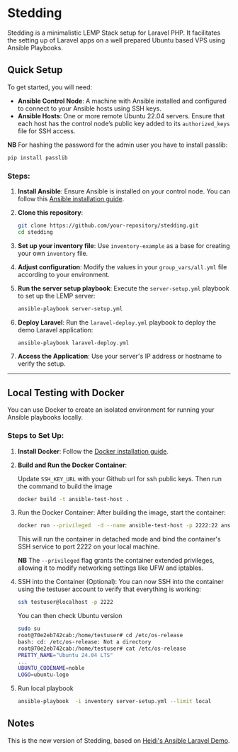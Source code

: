 # Stedding

Stedding is a minimalistic LEMP Stack setup for Laravel PHP. It facilitates the setting up of Laravel apps on a well prepared Ubuntu based VPS using Ansible Playbooks.

## Quick Setup

To get started, you will need:

- **Ansible Control Node**: A machine with Ansible installed and configured to connect to your Ansible hosts using SSH keys.
- **Ansible Hosts**: One or more remote Ubuntu 22.04 servers. Ensure that each host has the control node’s public key added to its `authorized_keys` file for SSH access.

**NB** For hashing the password for the admin user you have to install passlib:

```bash
pip install passlib
```

### Steps:

1. **Install Ansible**: Ensure Ansible is installed on your control node. You can follow this [Ansible installation guide](https://www.digitalocean.com/community/tutorials/how-to-install-and-configure-ansible-on-ubuntu-18-04).

2. **Clone this repository**:

   ```bash
   git clone https://github.com/your-repository/stedding.git
   cd stedding
   ```

3. **Set up your inventory file**: Use `inventory-example` as a base for creating your own `inventory` file.

4. **Adjust configuration**: Modify the values in your `group_vars/all.yml` file according to your environment.

5. **Run the server setup playbook**: Execute the `server-setup.yml` playbook to set up the LEMP server:

   ```bash
   ansible-playbook server-setup.yml
   ```

6. **Deploy Laravel**: Run the `laravel-deploy.yml` playbook to deploy the demo Laravel application:

   ```bash
   ansible-playbook laravel-deploy.yml
   ```

7. **Access the Application**: Use your server's IP address or hostname to verify the setup.

---

## Local Testing with Docker

You can use Docker to create an isolated environment for running your Ansible playbooks locally.

### Steps to Set Up:

1. **Install Docker**: Follow the [Docker installation guide](https://docs.docker.com/engine/install/).

2. **Build and Run the Docker Container**:

    Update `SSH_KEY_URL` with your Github url for ssh public keys. Then run the command to build the image
   ```bash
   docker build -t ansible-test-host .
   ```
3. Run the Docker Container: After building the image, start the container:

    ```bash
    docker run --privileged  -d --name ansible-test-host -p 2222:22 ansible-test-host
    ```
   This will run the container in detached mode and bind the container's SSH service to port 2222 on your local machine.
   
   **NB** The `--privileged` flag grants the container extended privileges, allowing it to modify networking settings like UFW and iptables.

4.  SSH into the Container (Optional): 
You can now SSH into the container using the testuser account to verify that everything is working:

    ```bash
    ssh testuser@localhost -p 2222
    ```
    You can then check Ubuntu version
    ```bash
    sudo su
    root@70e2eb742cab:/home/testuser# cd /etc/os-release
    bash: cd: /etc/os-release: Not a directory
    root@70e2eb742cab:/home/testuser# cat /etc/os-release
    PRETTY_NAME="Ubuntu 24.04 LTS"
    ...
    UBUNTU_CODENAME=noble
    LOGO=ubuntu-logo
    ```
5. Run local playbook 
   ```bash
   ansible-playbook  -i inventory server-setup.yml --limit local
   ```

## Notes

This is the new version of Stedding, based on [Heidi's Ansible Laravel Demo](https://github.com/do-community/ansible-laravel-demo).
